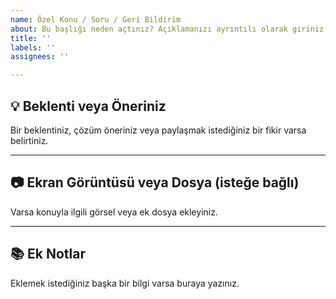 ```yaml
---
name: Özel Konu / Soru / Geri Bildirim
about: Bu başlığı neden açtınız? Açıklamanızı ayrıntılı olarak giriniz.
title: ''
labels: ''
assignees: ''

---
```


## 💡 Beklenti veya Öneriniz
Bir beklentiniz, çözüm öneriniz veya paylaşmak istediğiniz bir fikir varsa belirtiniz.

---

## 📷 Ekran Görüntüsü veya Dosya (isteğe bağlı)
Varsa konuyla ilgili görsel veya ek dosya ekleyiniz.

---

## 📚 Ek Notlar
Eklemek istediğiniz başka bir bilgi varsa buraya yazınız.
